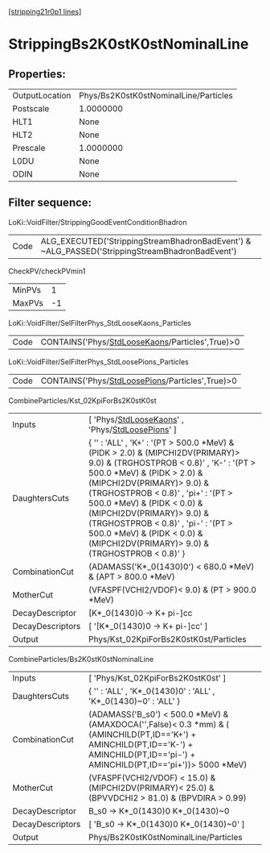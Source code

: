 [[stripping21r0p1 lines]](./stripping21r0p1-index)

# StrippingBs2K0stK0stNominalLine

## Properties:

|                |                                       |
|----------------|---------------------------------------|
| OutputLocation | Phys/Bs2K0stK0stNominalLine/Particles |
| Postscale      | 1.0000000                             |
| HLT1           | None                                  |
| HLT2           | None                                  |
| Prescale       | 1.0000000                             |
| L0DU           | None                                  |
| ODIN           | None                                  |

## Filter sequence:

LoKi::VoidFilter/StrippingGoodEventConditionBhadron

|      |                                                                                                |
|------|------------------------------------------------------------------------------------------------|
| Code | ALG_EXECUTED('StrippingStreamBhadronBadEvent') & ~ALG_PASSED('StrippingStreamBhadronBadEvent') |

CheckPV/checkPVmin1

|        |     |
|--------|-----|
| MinPVs | 1   |
| MaxPVs | -1  |

LoKi::VoidFilter/SelFilterPhys_StdLooseKaons_Particles

|      |                                                                                                     |
|------|-----------------------------------------------------------------------------------------------------|
| Code | CONTAINS('Phys/[StdLooseKaons](./stripping21r0p1-commonparticles-stdloosekaons)/Particles',True)\>0 |

LoKi::VoidFilter/SelFilterPhys_StdLoosePions_Particles

|      |                                                                                                     |
|------|-----------------------------------------------------------------------------------------------------|
| Code | CONTAINS('Phys/[StdLoosePions](./stripping21r0p1-commonparticles-stdloosepions)/Particles',True)\>0 |

CombineParticles/Kst_02KpiForBs2K0stK0st

|                  |                                                                                                                                                                                                                                                                                                                                                                                                                              |
|------------------|------------------------------------------------------------------------------------------------------------------------------------------------------------------------------------------------------------------------------------------------------------------------------------------------------------------------------------------------------------------------------------------------------------------------------|
| Inputs           | [ 'Phys/[StdLooseKaons](./stripping21r0p1-commonparticles-stdloosekaons)' , 'Phys/[StdLoosePions](./stripping21r0p1-commonparticles-stdloosepions)' ]                                                                                                                                                                                                                                                                      |
| DaughtersCuts    | { '' : 'ALL' , 'K+' : '(PT \> 500.0 \*MeV) & (PIDK \> 2.0) & (MIPCHI2DV(PRIMARY)\> 9.0) & (TRGHOSTPROB \< 0.8)' , 'K-' : '(PT \> 500.0 \*MeV) & (PIDK \> 2.0) & (MIPCHI2DV(PRIMARY)\> 9.0) & (TRGHOSTPROB \< 0.8)' , 'pi+' : '(PT \> 500.0 \*MeV) & (PIDK \< 0.0) & (MIPCHI2DV(PRIMARY)\> 9.0) & (TRGHOSTPROB \< 0.8)' , 'pi-' : '(PT \> 500.0 \*MeV) & (PIDK \< 0.0) & (MIPCHI2DV(PRIMARY)\> 9.0) & (TRGHOSTPROB \< 0.8)' } |
| CombinationCut   | (ADAMASS('K\*\_0(1430)0') \< 680.0 \*MeV) & (APT \> 800.0 \*MeV)                                                                                                                                                                                                                                                                                                                                                             |
| MotherCut        | (VFASPF(VCHI2/VDOF)\< 9.0) & (PT \> 900.0 \*MeV)                                                                                                                                                                                                                                                                                                                                                                             |
| DecayDescriptor  | [K\*\_0(1430)0 -\> K+ pi-]cc                                                                                                                                                                                                                                                                                                                                                                                               |
| DecayDescriptors | [ '[K\*\_0(1430)0 -\> K+ pi-]cc' ]                                                                                                                                                                                                                                                                                                                                                                                       |
| Output           | Phys/Kst_02KpiForBs2K0stK0st/Particles                                                                                                                                                                                                                                                                                                                                                                                       |

CombineParticles/Bs2K0stK0stNominalLine

|                  |                                                                                                                                                                                            |
|------------------|--------------------------------------------------------------------------------------------------------------------------------------------------------------------------------------------|
| Inputs           | [ 'Phys/Kst_02KpiForBs2K0stK0st' ]                                                                                                                                                       |
| DaughtersCuts    | { '' : 'ALL' , 'K\*\_0(1430)0' : 'ALL' , 'K\*\_0(1430)~0' : 'ALL' }                                                                                                                        |
| CombinationCut   | (ADAMASS('B_s0') \< 500.0 \*MeV) & (AMAXDOCA('',False)\< 0.3 \*mm) & ( (AMINCHILD(PT,ID=='K+') + AMINCHILD(PT,ID=='K-') + AMINCHILD(PT,ID=='pi-') + AMINCHILD(PT,ID=='pi+'))\> 5000 \*MeV) |
| MotherCut        | (VFASPF(VCHI2/VDOF) \< 15.0) & (MIPCHI2DV(PRIMARY)\< 25.0) & (BPVVDCHI2 \> 81.0) & (BPVDIRA \> 0.99)                                                                                       |
| DecayDescriptor  | B_s0 -\> K\*\_0(1430)0 K\*\_0(1430)~0                                                                                                                                                      |
| DecayDescriptors | [ 'B_s0 -\> K\*\_0(1430)0 K\*\_0(1430)~0' ]                                                                                                                                              |
| Output           | Phys/Bs2K0stK0stNominalLine/Particles                                                                                                                                                      |
